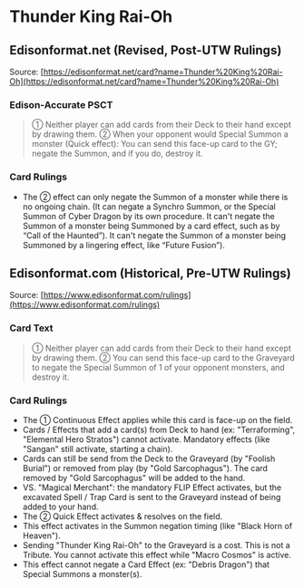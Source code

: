 # Thunder King Rai-Oh

## Edisonformat.net (Revised, Post-UTW Rulings)

Source: [https://edisonformat.net/card?name=Thunder%20King%20Rai-Oh](https://edisonformat.net/card?name=Thunder%20King%20Rai-Oh)

### Edison-Accurate PSCT

> ① Neither player can add cards from their Deck to their hand except by drawing them.
> ② When your opponent would Special Summon a monster (Quick effect):
> You can send this face-up card to the GY; negate the Summon, and if you do, destroy it.

### Card Rulings

*   The ② effect can only negate the Summon of a monster while there is no ongoing chain.
(It can negate a Synchro Summon, or the Special Summon of Cyber Dragon by its own procedure.
It can't negate the Summon of a monster being Summoned by a card effect, such as by “Call of the Haunted”).
It can't negate the Summon of a monster being Summoned by a lingering effect, like “Future Fusion”).


## Edisonformat.com (Historical, Pre-UTW Rulings)

Source: [https://www.edisonformat.com/rulings](https://www.edisonformat.com/rulings)

### Card Text

> ① Neither player can add cards from their Deck to their hand except by drawing them. ② You can send this face-up card to the Graveyard to negate the Special Summon of 1 of your opponent monsters, and destroy it.

### Card Rulings

*   The ① Continuous Effect applies while this card is face-up on the field.
*   Cards / Effects that add a card(s) from Deck to hand (ex: "Terraforming", "Elemental Hero Stratos") cannot activate. Mandatory effects (like "Sangan" still activate, starting a chain).
*   Cards can still be send from the Deck to the Graveyard (by "Foolish Burial") or removed from play (by "Gold Sarcophagus"). The card removed by "Gold Sarcophagus" will be added to the hand.
*   VS. "Magical Merchant": the mandatory FLIP Effect activates, but the excavated Spell / Trap Card is sent to the Graveyard instead of being added to your hand.
*   The ② Quick Effect activates & resolves on the field.
*   This effect activates in the Summon negation timing (like "Black Horn of Heaven").
*   Sending "Thunder King Rai-Oh" to the Graveyard is a cost. This is not a Tribute. You cannot activate this effect while "Macro Cosmos" is active.
*   This effect cannot negate a Card Effect (ex: "Debris Dragon") that Special Summons a monster(s).


